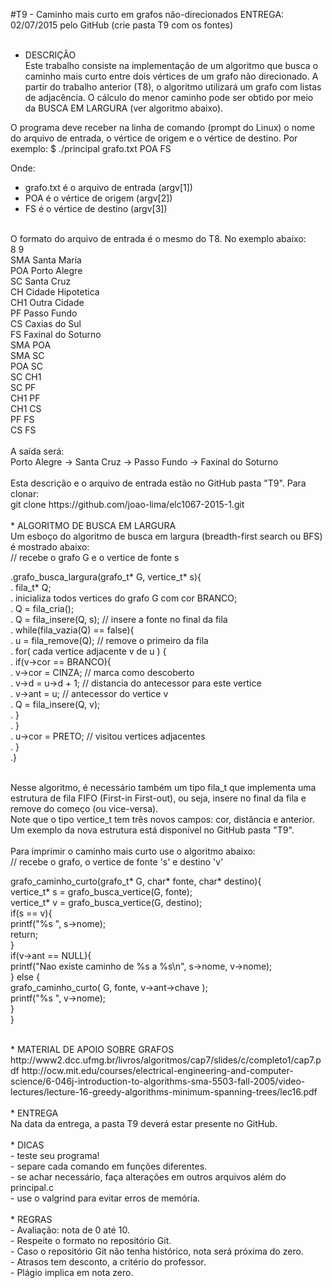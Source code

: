 #T9 - Caminho mais curto em grafos não-direcionados
ENTREGA: 02/07/2015 pelo GitHub (crie pasta T9 com os fontes)<br>
<br>
* DESCRIÇÃO<br>
Este trabalho consiste na implementação de um algoritmo que busca o caminho
mais curto entre dois vértices de um grafo não direcionado.  A partir do
trabalho anterior (T8), o algoritmo utilizará um grafo com listas de
adjacência. O cálculo do menor caminho pode ser obtido por meio da BUSCA EM
LARGURA (ver algoritmo abaixo).<br>

O programa deve receber na linha de comando (prompt do Linux) o nome do arquivo
de entrada, o vértice de origem e o vértice de destino. Por exemplo:
$ ./principal grafo.txt POA FS<br>

Onde:<br>
- grafo.txt é o arquivo de entrada (argv[1])<br>
- POA é o vértice de origem (argv[2])<br>
- FS é o vértice de destino (argv[3])<br>
<br>
O formato do arquivo de entrada é o mesmo do T8.  No exemplo abaixo:<br>
8 9<br>
SMA Santa Maria<br>
POA Porto Alegre<br>
SC  Santa Cruz<br>
CH  Cidade Hipotetica<br>
CH1 Outra Cidade<br>
PF  Passo Fundo<br>
CS  Caxias do Sul<br>
FS Faxinal do Soturno<br>
SMA POA <br>
SMA SC <br>
POA SC <br>
SC CH1<br>
SC PF<br>
CH1 PF<br>
CH1 CS<br>
PF FS<br>
CS FS<br>
<br>
A saída será:<br>
Porto Alegre -> Santa Cruz -> Passo Fundo -> Faxinal do Soturno<br>
<br>
Esta descrição e o arquivo de entrada estão no GitHub pasta "T9". Para clonar:<br>
git clone https://github.com/joao-lima/elc1067-2015-1.git<br>
<br>
* ALGORITMO DE BUSCA EM LARGURA<br>
Um esboço do algoritmo de busca em largura (breadth-first search ou BFS) é
mostrado abaixo:<br>
// recebe o grafo G e o vertice de fonte s<br>
<p>
.grafo_busca_largura(grafo_t* G, vertice_t* s){<br>
.  fila_t* Q;<br>
.  inicializa todos vertices do grafo G com cor BRANCO;<br>
.  Q = fila_cria();<br>
.  Q = fila_insere(Q, s);   // insere a fonte no final da fila<br>
.  while(fila_vazia(Q) == false){<br>
.      u = fila_remove(Q);  // remove o primeiro da fila<br>
.      for( cada vertice adjacente v de u ) {<br>
.	  if(v->cor == BRANCO){<br>
.	      v->cor = CINZA;  // marca como descoberto<br>
.	      v->d = u->d + 1; // distancia do antecessor para este vertice<br>
.	      v->ant = u;      // antecessor do vertice v<br>
.	      Q = fila_insere(Q, v);<br>
.	  }<br>
.      }<br>
.      u->cor = PRETO; // visitou vertices adjacentes<br>
.  }<br>
.}<br>
<br></p>
Nesse algoritmo, é necessário também um tipo fila_t que implementa uma
estrutura de fila FIFO (First-in First-out), ou seja, insere no final da fila
e remove do começo (ou vice-versa).<br>
Note que o tipo vertice_t tem três novos campos: cor, distância e anterior. Um
exemplo da nova estrutura está disponível no GitHub pasta "T9".<br>
<br>
Para imprimir o caminho mais curto use o algoritmo abaixo:<br>
// recebe o grafo, o vertice de fonte 's' e destino 'v'<br>
<p>grafo_caminho_curto(grafo_t* G, char* fonte, char* destino){<br>
  vertice_t* s = grafo_busca_vertice(G, fonte);<br>
  vertice_t* v = grafo_busca_vertice(G, destino);<br>
  if(s == v){<br>
    printf("%s ", s->nome);<br>
    return;<br>
  }<br>
  if(v->ant == NULL){<br>
    printf("Nao existe caminho de %s a %s\n", s->nome, v->nome);<br>
  } else {<br>
    grafo_caminho_curto( G, fonte, v->ant->chave );<br>
    printf("%s ", v->nome);<br>
  }<br>
}<br></p>
<br>
* MATERIAL DE APOIO SOBRE GRAFOS<br>
http://www2.dcc.ufmg.br/livros/algoritmos/cap7/slides/c/completo1/cap7.pdf
http://ocw.mit.edu/courses/electrical-engineering-and-computer-science/6-046j-introduction-to-algorithms-sma-5503-fall-2005/video-lectures/lecture-16-greedy-algorithms-minimum-spanning-trees/lec16.pdf<br>
<br>
* ENTREGA<br>
Na data da entrega, a pasta T9 deverá estar presente no GitHub.<br>
<br>
* DICAS<br>
- teste seu programa!<br>
- separe cada comando em funções diferentes.<br>
- se achar necessário, faça alterações em outros arquivos além do principal.c<br>
- use o valgrind para evitar erros de memória.<br>
<br>
* REGRAS<br>
- Avaliação: nota de 0 até 10.<br>
- Respeite o formato no repositório Git.<br>
- Caso o repositório Git não tenha histórico, nota será próxima do zero.<br>
- Atrasos tem desconto, a critério do professor.<br>
- Plágio implica em nota zero.<br>

